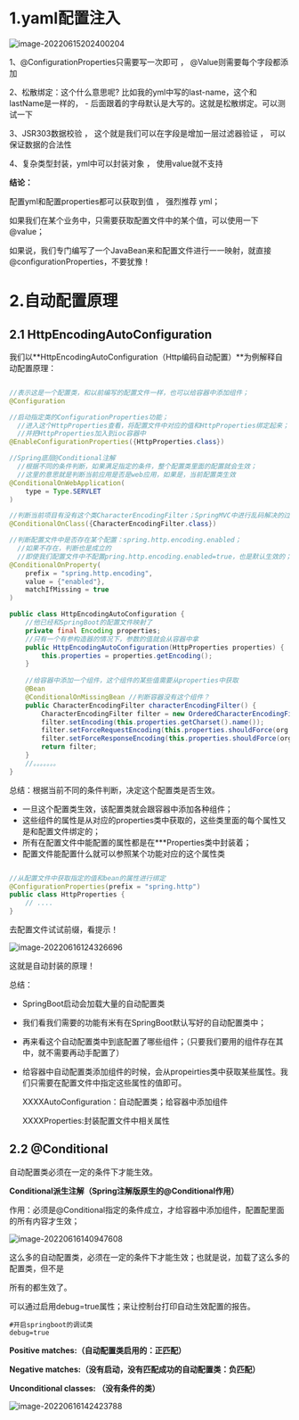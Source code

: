 # 1.yaml配置注入

![image-20220615202400204](images/image-20220615202400204.png)

1、@ConfigurationProperties只需要写一次即可 ， @Value则需要每个字段都添加

2、松散绑定：这个什么意思呢? 比如我的yml中写的last-name，这个和lastName是一样的， - 后面跟着的字母默认是大写的。这就是松散绑定。可以测试一下

3、JSR303数据校验 ， 这个就是我们可以在字段是增加一层过滤器验证 ， 可以保证数据的合法性

4、复杂类型封装，yml中可以封装对象 ， 使用value就不支持

**结论：**

配置yml和配置properties都可以获取到值 ， 强烈推荐 yml；

如果我们在某个业务中，只需要获取配置文件中的某个值，可以使用一下 @value；

如果说，我们专门编写了一个JavaBean来和配置文件进行一一映射，就直接@configurationProperties，不要犹豫！

# 2.自动配置原理

## 2.1 HttpEncodingAutoConfiguration

我们以**HttpEncodingAutoConfiguration（Http编码自动配置）**为例解释自动配置原理：

```java

//表示这是一个配置类，和以前编写的配置文件一样，也可以给容器中添加组件；
@Configuration 

//启动指定类的ConfigurationProperties功能；
  //进入这个HttpProperties查看，将配置文件中对应的值和HttpProperties绑定起来；
  //并把HttpProperties加入到ioc容器中
@EnableConfigurationProperties({HttpProperties.class}) 

//Spring底层@Conditional注解
  //根据不同的条件判断，如果满足指定的条件，整个配置类里面的配置就会生效；
  //这里的意思就是判断当前应用是否是web应用，如果是，当前配置类生效
@ConditionalOnWebApplication(
    type = Type.SERVLET
)

//判断当前项目有没有这个类CharacterEncodingFilter；SpringMVC中进行乱码解决的过滤器；
@ConditionalOnClass({CharacterEncodingFilter.class})

//判断配置文件中是否存在某个配置：spring.http.encoding.enabled；
  //如果不存在，判断也是成立的
  //即使我们配置文件中不配置pring.http.encoding.enabled=true，也是默认生效的；
@ConditionalOnProperty(
    prefix = "spring.http.encoding",
    value = {"enabled"},
    matchIfMissing = true
)

public class HttpEncodingAutoConfiguration {
    //他已经和SpringBoot的配置文件映射了
    private final Encoding properties;
    //只有一个有参构造器的情况下，参数的值就会从容器中拿
    public HttpEncodingAutoConfiguration(HttpProperties properties) {
        this.properties = properties.getEncoding();
    }
    
    //给容器中添加一个组件，这个组件的某些值需要从properties中获取
    @Bean
    @ConditionalOnMissingBean //判断容器没有这个组件？
    public CharacterEncodingFilter characterEncodingFilter() {
        CharacterEncodingFilter filter = new OrderedCharacterEncodingFilter();
        filter.setEncoding(this.properties.getCharset().name());
        filter.setForceRequestEncoding(this.properties.shouldForce(org.springframework.boot.autoconfigure.http.HttpProperties.Encoding.Type.REQUEST));
        filter.setForceResponseEncoding(this.properties.shouldForce(org.springframework.boot.autoconfigure.http.HttpProperties.Encoding.Type.RESPONSE));
        return filter;
    }
    //。。。。。。。
}
```

总结：根据当前不同的条件判断，决定这个配置类是否生效。

- 一旦这个配置类生效，该配置类就会跟容器中添加各种组件；
- 这些组件的属性是从对应的properties类中获取的，这些类里面的每个属性又是和配置文件绑定的；
- 所有在配置文件中能配置的属性都是在***Properties类中封装着；
- 配置文件能配置什么就可以参照某个功能对应的这个属性类

```java

//从配置文件中获取指定的值和bean的属性进行绑定
@ConfigurationProperties(prefix = "spring.http") 
public class HttpProperties {
    // ....
}
```

去配置文件试试前缀，看提示！

![image-20220616124326696](images/image-20220616124326696.png)

这就是自动封装的原理！

总结：

- SpringBoot启动会加载大量的自动配置类

- 我们看我们需要的功能有米有在SpringBoot默认写好的自动配置类中；

- 再来看这个自动配置类中到底配置了哪些组件；（只要我们要用的组件存在其中，就不需要再动手配置了）

- 给容器中自动配置类添加组件的时候，会从propeirties类中获取某些属性。我们只需要在配置文件中指定这些属性的值即可。

  XXXXAutoConfiguration：自动配置类；给容器中添加组件

  XXXXProperties:封装配置文件中相关属性

  

## 2.2 @Conditional

自动配置类必须在一定的条件下才能生效。

**Conditional派生注解（Spring注解版原生的@Conditional作用）**

作用：必须是@Conditional指定的条件成立，才给容器中添加组件，配置配里面的所有内容才生效；

![image-20220616140947608](images/image-20220616140947608.png)

这么多的自动配置类，必须在一定的条件下才能生效；也就是说，加载了这么多的配置类，但不是

所有的都生效了。

可以通过启用debug=true属性；来让控制台打印自动生效配置的报告。



```
#开启springboot的调试类
debug=true
```

**Positive matches:（自动配置类启用的：正匹配）**

**Negative matches:（没有启动，没有匹配成功的自动配置类：负匹配）**

**Unconditional classes: （没有条件的类）**

![image-20220616142423788](images/image-20220616142423788.png)
